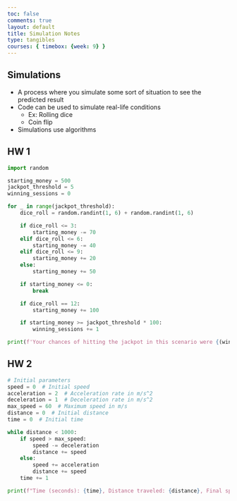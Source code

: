 ```yaml
---
toc: false
comments: true
layout: default
title: Simulation Notes
type: tangibles
courses: { timebox: {week: 9} }
---
```

## Simulations
- A process where you simulate some sort of situation to see the predicted result
- Code can be used to simulate real-life conditions
  - Ex: Rolling dice
  - Coin flip
- Simulations use algorithms

## HW 1
```py
import random

starting_money = 500
jackpot_threshold = 5
winning_sessions = 0

for _ in range(jackpot_threshold):
    dice_roll = random.randint(1, 6) + random.randint(1, 6)

    if dice_roll <= 3:
        starting_money -= 70
    elif dice_roll <= 6:
        starting_money -= 40
    elif dice_roll <= 9:
        starting_money += 20
    else:
        starting_money += 50

    if starting_money <= 0:
        break

    if dice_roll == 12:
        starting_money += 100

    if starting_money >= jackpot_threshold * 100:
        winning_sessions += 1

print(f'Your chances of hitting the jackpot in this scenario were {(winning_sessions * 100) / jackpot_threshold}%.')
```

## HW 2
```py
# Initial parameters
speed = 0  # Initial speed
acceleration = 2  # Acceleration rate in m/s^2
deceleration = 1  # Deceleration rate in m/s^2
max_speed = 60  # Maximum speed in m/s
distance = 0  # Initial distance
time = 0  # Initial time

while distance < 1000:
    if speed > max_speed:
        speed -= deceleration
        distance += speed
    else:
        speed += acceleration
        distance += speed
    time += 1

print(f"Time (seconds): {time}, Distance traveled: {distance}, Final speed: {speed}mps")
```